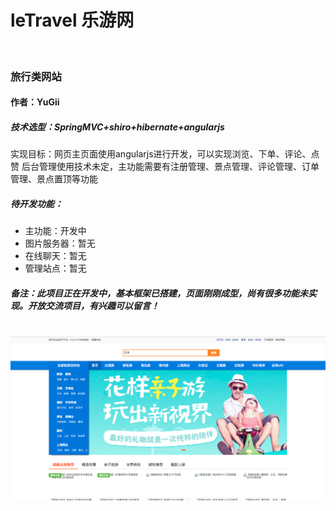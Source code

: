 <h1>leTravel 乐游网 </h1><br/>
<h3>旅行类网站</h3>
<h4>作者：YuGii</h4>
<h5>技术选型：SpringMVC+shiro+hibernate+angularjs</h5>
<h7>实现目标：网页主页面使用angularjs进行开发，可以实现浏览、下单、评论、点赞</h7>
<h7>后台管理使用技术未定，主功能需要有注册管理、景点管理、评论管理、订单管理、景点置顶等功能</h7>
<h5>待开发功能：</h5>
<h7>
<ul>
<li>主功能：开发中</li>
<li>图片服务器：暂无</li>
<li>在线聊天：暂无</li>
<li>管理站点：暂无</li>
</ul>
</h7>
<h5>备注：此项目正在开发中，基本框架已搭建，页面刚刚成型，尚有很多功能未实现。开放交流项目，有兴趣可以留言！</h5>
</br>
<img src="https://github.com/zwqi188/travel/blob/master/pic.png"/>